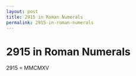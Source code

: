 ```yaml
---
layout: post
title: 2915 in Roman Numerals
permalink: 2915-in-roman-numerals
---
```


# 2915 in Roman Numerals

2915 = MMCMXV
